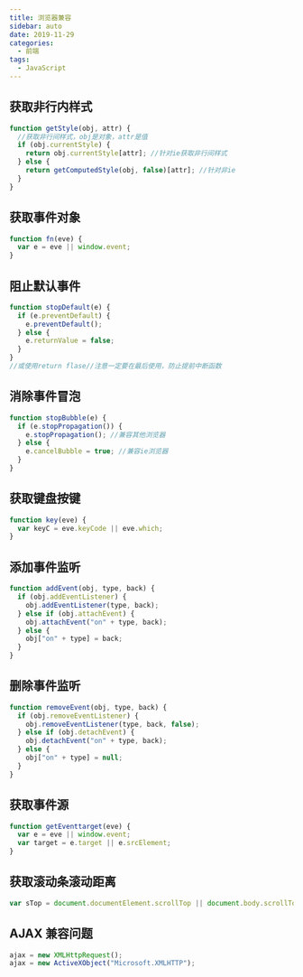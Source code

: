 ```yaml
---
title: 浏览器兼容
sidebar: auto
date: 2019-11-29
categories:
  - 前端
tags:
  - JavaScript
---
```


## 获取非行内样式

```javascript
function getStyle(obj, attr) {
  //获取非行间样式，obj是对象，attr是值
  if (obj.currentStyle) {
    return obj.currentStyle[attr]; //针对ie获取非行间样式
  } else {
    return getComputedStyle(obj, false)[attr]; //针对非ie
  }
}
```

## 获取事件对象

```javascript
function fn(eve) {
  var e = eve || window.event;
}
```

## 阻止默认事件

```javascript
function stopDefault(e) {
  if (e.preventDefault) {
    e.preventDefault();
  } else {
    e.returnValue = false;
  }
}
//或使用return flase//注意一定要在最后使用，防止提前中断函数
```

## 消除事件冒泡

```javascript
function stopBubble(e) {
  if (e.stopPropagation()) {
    e.stopPropagation(); //兼容其他浏览器
  } else {
    e.cancelBubble = true; //兼容ie浏览器
  }
}
```

## 获取键盘按键

```javascript
function key(eve) {
  var keyC = eve.keyCode || eve.which;
}
```

## 添加事件监听

```javascript
function addEvent(obj, type, back) {
  if (obj.addEventListener) {
    obj.addEventListener(type, back);
  } else if (obj.attachEvent) {
    obj.attachEvent("on" + type, back);
  } else {
    obj["on" + type] = back;
  }
}
```

## 删除事件监听

```javascript
function removeEvent(obj, type, back) {
  if (obj.removeEventListener) {
    obj.removeEventListener(type, back, false);
  } else if (obj.detachEvent) {
    obj.detachEvent("on" + type, back);
  } else {
    obj["on" + type] = null;
  }
}
```

## 获取事件源

```javascript
function getEventtarget(eve) {
  var e = eve || window.event;
  var target = e.target || e.srcElement;
}
```

## 获取滚动条滚动距离

```javascript
var sTop = document.documentElement.scrollTop || document.body.scrollTop;
```

## AJAX 兼容问题

```javascript
ajax = new XMLHttpRequest();
ajax = new ActiveXObject("Microsoft.XMLHTTP");
```
